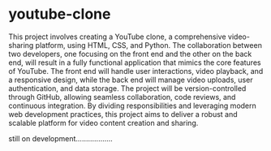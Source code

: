 # youtube-clone
This project involves creating a YouTube clone, a comprehensive video-sharing platform, using HTML, CSS, and Python. The collaboration between two developers, one focusing on the front end and the other on the back end, will result in a fully functional application that mimics the core features of YouTube. The front end will handle user interactions, video playback, and a responsive design, while the back end will manage video uploads, user authentication, and data storage. The project will be version-controlled through GitHub, allowing seamless collaboration, code reviews, and continuous integration. By dividing responsibilities and leveraging modern web development practices, this project aims to deliver a robust and scalable platform for video content creation and sharing.



still on development..................
